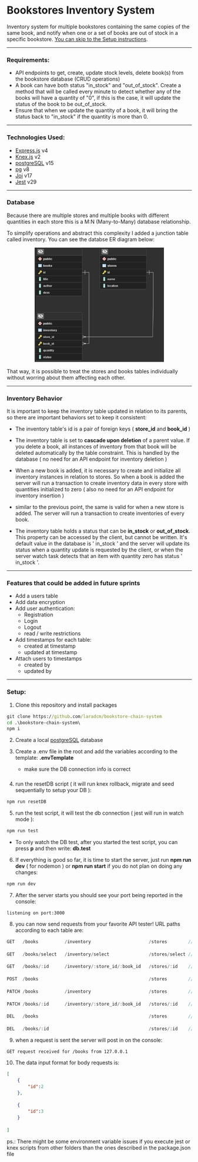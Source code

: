 # Bookstores Inventory System

Inventory system for multiple bookstores containing the same copies of the same book, and notify when one or a set of books are out of stock in a specific bookstore. 
[You can skip to the Setup instructions](#setup).

------
### Requirements:

- API endpoints to get, create, update stock levels, delete book(s) from the bookstore database (CRUD operations)
- A book can have both status "in_stock" and "out_of_stock". Create a method that will be called every minute to detect whether any of the books will have a quantity of "0", if this is the case, it will update the status of the book to be out_of_stock.
- Ensure that when we update the quantity of a book, it will bring the status back to "in_stock" if the quantity is more than 0.

------
### Technologies Used:

- [Express.js](http://expressjs.com/en/4x/api.html) v4
- [Knex.js](https://knexjs.org/guide/) v2
- [postgreSQL](https://www.postgresql.org/docs/current/index.html) v15
- [pg](https://github.com/brianc/node-postgres) v8
- [Joi](https://joi.dev/api/?v=17.9.1) v17
- [Jest](https://jestjs.io/docs/getting-started) v29

------
### Database 

<p>Because there are multiple stores and multiple books with different quantities in each store this is a M:N (Many-to-Many) database relationship.</p>

<p> To simplify operations and abstract this complexity I added a junction table called inventory. You can see the databse ER diagram below:</p>


<p align="center">
 <img src="public/img/ER_Diagram.jpg" 
alt="Relational database diagram" height="310"/>
</p>

<p> That way, it is possible to treat the stores and books tables individually without worring about them affecting each other.</p>

------

### Inventory Behavior

 It is important to keep the inventory table updated in relation to its parents, so there are important behaviors set to keep it consistent:

-   The inventory table's id is a pair of foreign keys ( **store_id** and **book_id** )

-   The inventory table is set to **cascade upon deletion** of a parent value. If you delete a book, all instances of inventory from that book will be deleted automatically by the table constraint. This is handled by the database ( no need for an API endpoint for inventory deletion )
-   When a new book is added, it is necessary to create and initialize all inventory instances in relation to stores. So when a book is added the server will run a transaction to create inventory data in every store with quantities initialized to zero  ( also no need for an API endpoint for inventory insertion )
-   similar to the previous point, the same is valid for when a new store is added. The server will run a transaction to create inventories of every book.
-   The inventory table holds a status that can be **in_stock** or **out_of_stock**. This property can be accessed by the client, but cannot be written. It's default value in the database is ' in_stock ' and the server will update its status when a quantity update is requested by the client, or when the server watch task detects that an item with quantity zero has status ' in_stock '.

------

### Features that could be added in future sprints

-   Add a users table
-   Add data encryption
-   Add user authentication:
    -   Registration 
    -   Login
    -   Logout
    -   read / write restrictions
-   Add timestamps for each table:
    -   created at timestamp
    -   updated at timestamp
-   Attach users to timestamps
    -   created by
    -   updated by



------

### Setup:

1. Clone this repository and install packages 
```cmd
git clone https://github.com/laradcm/bookstore-chain-system
cd .\bookstore-chain-system\
npm i
``` 

2. Create a local [postgreSQL](https://www.postgresql.org/docs/current/tutorial-start.html) database

3. Create a .env file in the root and add the variables according to the template: **.envTemplate**
    -  make sure the DB connection info is correct 
    ###

4. run the resetDB script ( it will run knex rollback, migrate and seed sequentially to setup your DB ):
```cmd
npm run resetDB
```
5. run the test script, it will test the db connection ( jest will run in watch mode ):
```cmd
npm run test
``` 
- To only watch the DB test, after you started the test script, you can press **p** and then write: **db.test**

6. If everything is good so far, it is time to start the server, just run **npm run dev** ( for nodemon ) or **npm run start** if you do not plan on doing any changes:
```cmd
npm run dev
``` 

7. After the server starts you should see your port being reported in the console:

```clg
listening on port:3000
``` 
8. you can now send requests from your favorite API tester! URL paths according to each table are:
```js
GET   /books          /inventory                      /stores        //reads all values
  
GET   /books/select   /inventory/select               /stores/select //reads values according to ids in body

GET   /books/:id      /inventory/:store_id/:book_id   /stores/:id    //reads a single value according to id

POST  /books                                          /stores        //creates a single value

PATCH /books          /inventory                      /stores        //updates values according to ids in body

PATCH /books/:id      /inventory/:store_id/:book_id   /stores/:id    //updates a single value according to id

DEL   /books                                          /stores        //deletes values according to ids in body

DEL   /books/:id                                      /stores/:id    //deletes a single value according to id
```
9. when a request is sent the server will post in on the console:
```clg
GET request received for /books from 127.0.0.1
``` 
10. The data input format for body requests is:
```json
[
    {
        "id":2
    },

    {
        "id":3
    }

]
```


ps.: There might be some environment variable issues if you execute jest or knex scripts from other folders than the ones described in the package.json file

